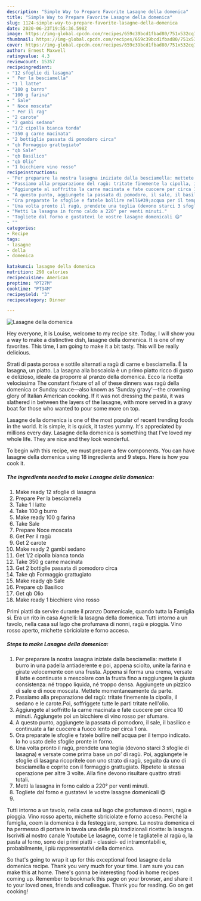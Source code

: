 ```yaml
---
description: "Simple Way to Prepare Favorite Lasagne della domenica"
title: "Simple Way to Prepare Favorite Lasagne della domenica"
slug: 1124-simple-way-to-prepare-favorite-lasagne-della-domenica
date: 2020-06-23T19:55:36.598Z
image: https://img-global.cpcdn.com/recipes/659c39bcd1fbad80/751x532cq70/lasagne-della-domenica-recipe-main-photo.jpg
thumbnail: https://img-global.cpcdn.com/recipes/659c39bcd1fbad80/751x532cq70/lasagne-della-domenica-recipe-main-photo.jpg
cover: https://img-global.cpcdn.com/recipes/659c39bcd1fbad80/751x532cq70/lasagne-della-domenica-recipe-main-photo.jpg
author: Ernest Maxwell
ratingvalue: 4.3
reviewcount: 15357
recipeingredient:
- "12 sfoglie di lasagna"
- " Per la besciamella"
- "1 l latte"
- "100 g burro"
- "100 g farina"
- " Sale"
- " Noce moscata"
- " Per il rag"
- "2 carote"
- "2 gambi sedano"
- "1/2 cipolla bianca tonda"
- "350 g carne macinata"
- "2 bottiglie passata di pomodoro circa"
- "qb Formaggio grattugiato"
- "qb Sale"
- "qb Basilico"
- "qb Olio"
- "1 bicchiere vino rosso"
recipeinstructions:
- "Per preparare la nostra lasagna iniziate dalla besciamella: mettete il burro in una padella antiaderente e poi, appena sciolto, unite la farina e girate velocemente con una frusta. Appena si forma una crema, versate il latte e continuate a mescolare con la frusta fino a raggiungere la giusta consistenza: né troppo liquida, né troppo densa. Aggiungete un pizzico di sale e di noce moscata. Mettete momentaneamente da parte."
- "Passiamo alla preparazione del ragù: tritate finemente la cipolla, il sedano e le carote.Poi, soffriggete tutte le parti tritate nell&#39;olio."
- "Aggiungete al soffritto la carne macinata e fate cuocere per circa 10 minuti. Aggiungete poi un bicchiere di vino rosso per sfumare."
- "A questo punto, aggiungete la passata di pomodoro, il sale, il basilico e continuate a far cuocere a fuoco lento per circa 1 ora."
- "Ora preparate le sfoglie e fatele bollire nell&#39;acqua per il tempo indicato. Io ho usato delle sfoglie pronte in forno."
- "Una volta pronto il ragù, prendete una teglia (devono starci 3 sfoglie di lasagna) e versate come prima base un po&#39; di ragù. Poi, aggiungete le sfoglie di lasagna ricopritele con uno strato di ragù, seguito da uno di besciamella e coprite con il formaggio grattugiato. Ripetete la stessa operazione per altre 3 volte. Alla fine devono risultare quattro strati totali."
- "Metti la lasagna in forno caldo a 220° per venti minuti."
- "Togliete dal forno e gustatevi le vostre lasagne domenicali 😋"
- ""
categories:
- Recipe
tags:
- lasagne
- della
- domenica

katakunci: lasagne della domenica 
nutrition: 298 calories
recipecuisine: American
preptime: "PT27M"
cooktime: "PT34M"
recipeyield: "3"
recipecategory: Dinner

---
```



![Lasagne della domenica](https://img-global.cpcdn.com/recipes/659c39bcd1fbad80/751x532cq70/lasagne-della-domenica-recipe-main-photo.jpg)

Hey everyone, it is Louise, welcome to my recipe site. Today, I will show you a way to make a distinctive dish, lasagne della domenica. It is one of my favorites. This time, I am going to make it a bit tasty. This will be really delicious.

Strati di pasta porosa e sottile alternati a ragù di carne e besciamella. È la lasagna, un piatto. La lasagna alla boscaiola è un primo piatto ricco di gusto e delizioso, ideale da proporre al pranzo della domenica. Ecco la ricetta velocissima The constant fixture of all of these dinners was ragù della domenica or Sunday sauce—also known as &#39;Sunday gravy&#39;—the crowning glory of Italian American cooking. If it was not dressing the pasta, it was slathered in between the layers of the lasagne, with more served in a gravy boat for those who wanted to pour some more on top.

Lasagne della domenica is one of the most popular of recent trending foods in the world. It is simple, it is quick, it tastes yummy. It's appreciated by millions every day. Lasagne della domenica is something that I've loved my whole life. They are nice and they look wonderful.


To begin with this recipe, we must prepare a few components. You can have lasagne della domenica using 18 ingredients and 9 steps. Here is how you cook it.

<!--inarticleads1-->

##### The ingredients needed to make Lasagne della domenica:

1. Make ready 12 sfoglie di lasagna
1. Prepare  Per la besciamella
1. Take 1 l latte
1. Take 100 g burro
1. Make ready 100 g farina
1. Take  Sale
1. Prepare  Noce moscata
1. Get  Per il ragù
1. Get 2 carote
1. Make ready 2 gambi sedano
1. Get 1/2 cipolla bianca tonda
1. Take 350 g carne macinata
1. Get 2 bottiglie passata di pomodoro circa
1. Take qb Formaggio grattugiato
1. Make ready qb Sale
1. Prepare qb Basilico
1. Get qb Olio
1. Make ready 1 bicchiere vino rosso


Primi piatti da servire durante il pranzo Domenicale, quando tutta la Famiglia si. Era un rito in casa Agnelli: la lasagna della domenica. Tutti intorno a un tavolo, nella casa sul lago che profumava di nonni, ragù e pioggia. Vino rosso aperto, michette sbriciolate e forno acceso. 

<!--inarticleads2-->

##### Steps to make Lasagne della domenica:

1. Per preparare la nostra lasagna iniziate dalla besciamella: mettete il burro in una padella antiaderente e poi, appena sciolto, unite la farina e girate velocemente con una frusta. Appena si forma una crema, versate il latte e continuate a mescolare con la frusta fino a raggiungere la giusta consistenza: né troppo liquida, né troppo densa. Aggiungete un pizzico di sale e di noce moscata. Mettete momentaneamente da parte.
1. Passiamo alla preparazione del ragù: tritate finemente la cipolla, il sedano e le carote.Poi, soffriggete tutte le parti tritate nell&#39;olio.
1. Aggiungete al soffritto la carne macinata e fate cuocere per circa 10 minuti. Aggiungete poi un bicchiere di vino rosso per sfumare.
1. A questo punto, aggiungete la passata di pomodoro, il sale, il basilico e continuate a far cuocere a fuoco lento per circa 1 ora.
1. Ora preparate le sfoglie e fatele bollire nell&#39;acqua per il tempo indicato. Io ho usato delle sfoglie pronte in forno.
1. Una volta pronto il ragù, prendete una teglia (devono starci 3 sfoglie di lasagna) e versate come prima base un po&#39; di ragù. Poi, aggiungete le sfoglie di lasagna ricopritele con uno strato di ragù, seguito da uno di besciamella e coprite con il formaggio grattugiato. Ripetete la stessa operazione per altre 3 volte. Alla fine devono risultare quattro strati totali.
1. Metti la lasagna in forno caldo a 220° per venti minuti.
1. Togliete dal forno e gustatevi le vostre lasagne domenicali 😋
1. 


Tutti intorno a un tavolo, nella casa sul lago che profumava di nonni, ragù e pioggia. Vino rosso aperto, michette sbriciolate e forno acceso. Perché la famiglia, coem la domenica è da festeggiare, sempre. La nostra domenica ci ha permesso di portare in tavola una delle più tradizionali ricette: la lasagna. Iscriviti al nostro canale Youtube Le lasagne, come le tagliatelle al ragù o, la pasta al forno, sono dei primi piatti - classici- ed intramontabili e, probabilmente, i più rappresentativi della domenica. 

So that's going to wrap it up for this exceptional food lasagne della domenica recipe. Thank you very much for your time. I am sure you can make this at home. There's gonna be interesting food in home recipes coming up. Remember to bookmark this page on your browser, and share it to your loved ones, friends and colleague. Thank you for reading. Go on get cooking!
